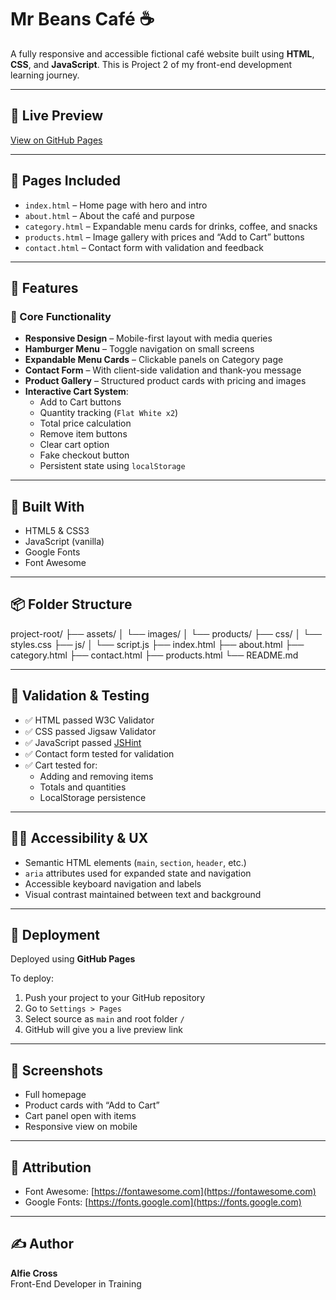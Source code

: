 # Mr Beans Café ☕️

A fully responsive and accessible fictional café website built using **HTML**, **CSS**, and **JavaScript**. This is Project 2 of my front-end development learning journey.

---

## 🔗 Live Preview

[View on GitHub Pages](https://your-username.github.io/Project-2-Cafe-Website/) <!-- Replace with your actual GitHub Pages link -->

---

## 📁 Pages Included

- `index.html` – Home page with hero and intro
- `about.html` – About the café and purpose
- `category.html` – Expandable menu cards for drinks, coffee, and snacks
- `products.html` – Image gallery with prices and “Add to Cart” buttons
- `contact.html` – Contact form with validation and feedback

---

## 🎯 Features

### 🧩 Core Functionality

- **Responsive Design** – Mobile-first layout with media queries
- **Hamburger Menu** – Toggle navigation on small screens
- **Expandable Menu Cards** – Clickable panels on Category page
- **Contact Form** – With client-side validation and thank-you message
- **Product Gallery** – Structured product cards with pricing and images
- **Interactive Cart System**:
  - Add to Cart buttons
  - Quantity tracking (`Flat White x2`)
  - Total price calculation
  - Remove item buttons
  - Clear cart option
  - Fake checkout button
  - Persistent state using `localStorage`

---

## 🧰 Built With

- HTML5 & CSS3
- JavaScript (vanilla)
- Google Fonts
- Font Awesome

---

## 📦 Folder Structure

project-root/
├── assets/
│ └── images/
│ └── products/
├── css/
│ └── styles.css
├── js/
│ └── script.js
├── index.html
├── about.html
├── category.html
├── contact.html
├── products.html
└── README.md


---

## 🧪 Validation & Testing

- ✅ HTML passed W3C Validator
- ✅ CSS passed Jigsaw Validator
- ✅ JavaScript passed [JSHint](https://jshint.com/)
- ✅ Contact form tested for validation
- ✅ Cart tested for:
  - Adding and removing items
  - Totals and quantities
  - LocalStorage persistence

---

## 🧑‍🦯 Accessibility & UX

- Semantic HTML elements (`main`, `section`, `header`, etc.)
- `aria` attributes used for expanded state and navigation
- Accessible keyboard navigation and labels
- Visual contrast maintained between text and background

---

## 🚀 Deployment

Deployed using **GitHub Pages**

To deploy:
1. Push your project to your GitHub repository
2. Go to `Settings > Pages`
3. Select source as `main` and root folder `/`
4. GitHub will give you a live preview link

---

## 📝 Screenshots

- Full homepage
- Product cards with “Add to Cart”
- Cart panel open with items
- Responsive view on mobile

---

## 🔗 Attribution

- Font Awesome: [https://fontawesome.com](https://fontawesome.com)
- Google Fonts: [https://fonts.google.com](https://fonts.google.com)

---

## ✍️ Author

**Alfie Cross**  
Front-End Developer in Training
